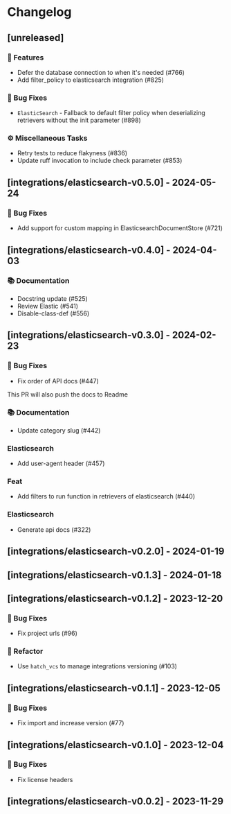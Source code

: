 # Changelog

## [unreleased]

### 🚀 Features

- Defer the database connection to when it's needed (#766)
- Add filter_policy to elasticsearch integration (#825)

### 🐛 Bug Fixes

- `ElasticSearch` - Fallback to default filter policy when deserializing retrievers without the init parameter (#898)

### ⚙️ Miscellaneous Tasks

- Retry tests to reduce flakyness (#836)
- Update ruff invocation to include check parameter (#853)

## [integrations/elasticsearch-v0.5.0] - 2024-05-24

### 🐛 Bug Fixes

- Add support for custom mapping in ElasticsearchDocumentStore (#721)

## [integrations/elasticsearch-v0.4.0] - 2024-04-03

### 📚 Documentation

- Docstring update  (#525)
- Review Elastic (#541)
- Disable-class-def (#556)

## [integrations/elasticsearch-v0.3.0] - 2024-02-23

### 🐛 Bug Fixes

- Fix order of API docs (#447)

This PR will also push the docs to Readme

### 📚 Documentation

- Update category slug (#442)

### Elasticsearch

- Add user-agent header (#457)

### Feat

- Add filters to run function in retrievers of elasticsearch (#440)

### Elasticsearch

- Generate api docs (#322)

## [integrations/elasticsearch-v0.2.0] - 2024-01-19

## [integrations/elasticsearch-v0.1.3] - 2024-01-18

## [integrations/elasticsearch-v0.1.2] - 2023-12-20

### 🐛 Bug Fixes

- Fix project urls (#96)



### 🚜 Refactor

- Use `hatch_vcs` to manage integrations versioning (#103)

## [integrations/elasticsearch-v0.1.1] - 2023-12-05

### 🐛 Bug Fixes

- Fix import and increase version (#77)



## [integrations/elasticsearch-v0.1.0] - 2023-12-04

### 🐛 Bug Fixes

- Fix license headers


## [integrations/elasticsearch-v0.0.2] - 2023-11-29

<!-- generated by git-cliff -->
